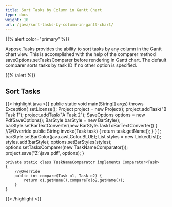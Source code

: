 ```yaml
---
title: Sort Tasks by Column in Gantt Chart
type: docs
weight: 10
url: /java/sort-tasks-by-column-in-gantt-chart/
---
```


{{% alert color="primary" %}} 

Aspose.Tasks provides the ability to sort tasks by any column in the Gantt chart view. This is accomplished with the help of the comparer method saveOptions.setTasksComparer before rendering in Gantt chart. The default comparer sorts tasks by task ID if no other option is specified.

{{% /alert %}} 

## **Sort Tasks**
{{< highlight java >}}
public static void main(String[] args) throws Exception{
        setLicense();
        Project project = new Project();
        project.addTask("B Task 1");
        project.addTask("A Task 2");
        SaveOptions options = new PdfSaveOptions();
        BarStyle barStyle = new BarStyle();
        barStyle.setBarTextConverter(new BarStyle.TaskToBarTextConverter() {
            //@Override
            public String invoke(Task task) { return task.getName(); }
        } );
        barStyle.setBarColor(java.awt.Color.BLUE);
        List<BarStyle> styles = new LinkedList<BarStyle>();
        styles.add(barStyle);
        options.setBarStyles(styles);
        options.setTasksComparer(new TaskNameComparator());
        project.save("Z:\\java.pdf", options);
    }

    private static class TaskNameComparator implements Comparator<Task>
    {
        //@Override
        public int compare(Task o1, Task o2) {
            return o1.getName().compareTo(o2.getName());
        }
    }
{{< /highlight >}}
